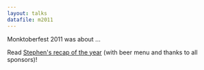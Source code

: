 ```yaml
---
layout: talks
datafile: m2011
---
```


Monktoberfest 2011 was about ...

Read [Stephen's recap of the year](https://redmonk.com/sogrady/2011/10/09/monktoberfest/) (with beer menu and thanks to all sponsors)!